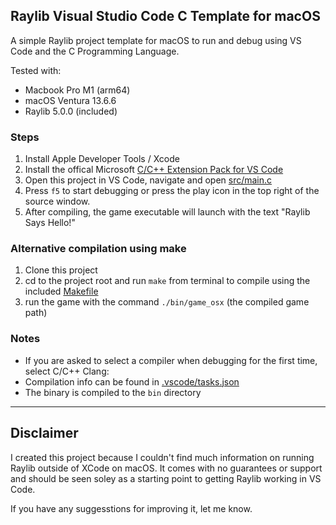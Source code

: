 ## Raylib Visual Studio Code C Template for macOS

A simple Raylib project template for macOS to run and debug using VS Code and the C Programming Language.

Tested with:

* Macbook Pro M1 (arm64)
* macOS Ventura 13.6.6
* Raylib 5.0.0 (included)

### Steps

1. Install Apple Developer Tools / Xcode
2. Install the offical Microsoft [C/C++ Extension Pack for VS Code](https://marketplace.visualstudio.com/items?itemName=ms-vscode.cpptools-extension-pack)
3. Open this project in VS Code, navigate and open [src/main.c](/src/main.c)
4. Press `f5` to start debugging or press the play icon in the top right of the source window.
5. After compiling, the game executable will launch with the text "Raylib Says Hello!"

### Alternative compilation using make

1. Clone this project
2. cd to the project root and run `make` from terminal to compile using the included [Makefile](/Makefile)
3. run the game with the command `./bin/game_osx` (the compiled game path)

### Notes

* If you are asked to select a compiler when debugging for the first time, select C/C++ Clang:
* Compilation info can be found in [.vscode/tasks.json](.vscode/tasks.json)
* The binary is compiled to the `bin` directory

---
## Disclaimer

I created this project because I couldn't find much information on running Raylib outside of XCode on macOS. It comes with no guarantees or support and should be seen soley as a starting point to getting Raylib working in VS Code. 

If you have any suggesstions for improving it, let me know.